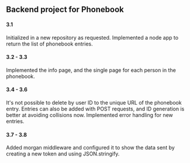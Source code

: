 ## Backend project for Phonebook

#### 3.1

Initialized in a new repository as requested. Implemented a node app to return the list of phonebook entries.

#### 3.2 - 3.3

Implemented the info page, and the single page for each person in the phonebook.

#### 3.4 - 3.6

It's not possible to delete by user ID to the unique URL of the phonebook entry. Entries can also be added with POST requests, and ID generation is better at avoiding collisions now. Implemented error handling for new entries.

#### 3.7 - 3.8

Added morgan middleware and configured it to show the data sent by creating a new token and using JSON.stringify.
